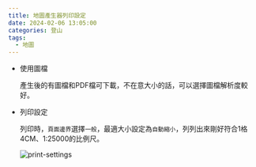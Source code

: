 ```yaml
---
title: 地圖產生器列印設定
date: 2024-02-06 13:05:00
categories: 登山
tags:
  - 地圖
---
```


- 使用圖檔

    產生後的有圖檔和PDF檔可下載，不在意大小的話，可以選擇圖檔解析度較好。

- 列印設定

    列印時，`頁面邊界`選擇`一般`，最適大小設定為`自動縮小`，列列出來剛好符合1格4CM、1:25000的比例尺。

    ![print-settings](print-settings.png)

